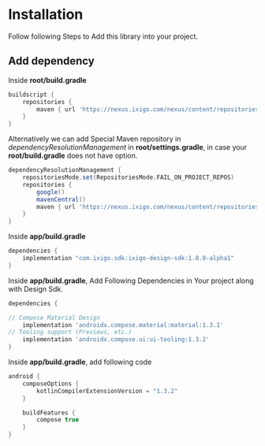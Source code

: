 # Installation

Follow following Steps to Add this library into your project.

## Add dependency

Inside **root/build.gradle**

```groovy
buildscript {
    repositories {
        maven { url 'https://nexus.ixigo.com/nexus/content/repositories/androidshared' }
    }
}

```

Alternatively we can add Special Maven repository in *dependencyResolutionManagement*
in **root/settings.gradle**, in case your **root/build.gradle** does not have option.

```groovy
dependencyResolutionManagement {
    repositoriesMode.set(RepositoriesMode.FAIL_ON_PROJECT_REPOS)
    repositories {
        google()
        mavenCentral()
        maven { url 'https://nexus.ixigo.com/nexus/content/repositories/androidshared' }
    }
}
```

Inside **app/build.gradle**

```groovy
dependencies {
    implementation "com.ixigo.sdk:ixigo-design-sdk:1.0.0-alpha1"
}

```

Inside **app/build.gradle**, Add Following Dependencies in Your project along with Design Sdk.

```groovy
dependencies {

// Compose Material Design
    implementation 'androidx.compose.material:material:1.3.1'
// Tooling support (Previews, etc.)
    implementation 'androidx.compose.ui:ui-tooling:1.3.2'
}
```

Inside **app/build.gradle**, add following code

```groovy
android {
    composeOptions {
        kotlinCompilerExtensionVersion = "1.3.2"
    }

    buildFeatures {
        compose true
    }
}
```
